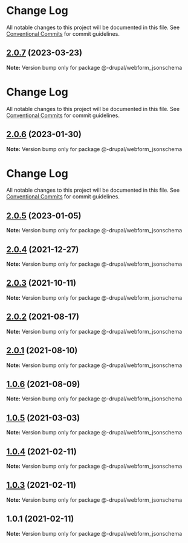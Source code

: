 # Change Log

All notable changes to this project will be documented in this file. See
[Conventional Commits](https://conventionalcommits.org) for commit guidelines.

## [2.0.7](https://github.com/AmazeeLabs/silverback-mono/compare/@-drupal/webform_jsonschema@2.0.6...@-drupal/webform_jsonschema@2.0.7) (2023-03-23)

**Note:** Version bump only for package @-drupal/webform_jsonschema

# Change Log

All notable changes to this project will be documented in this file. See
[Conventional Commits](https://conventionalcommits.org) for commit guidelines.

## [2.0.6](https://github.com/AmazeeLabs/silverback-mono/compare/@-drupal/webform_jsonschema@2.0.5...@-drupal/webform_jsonschema@2.0.6) (2023-01-30)

**Note:** Version bump only for package @-drupal/webform_jsonschema

# Change Log

All notable changes to this project will be documented in this file. See
[Conventional Commits](https://conventionalcommits.org) for commit guidelines.

## [2.0.5](https://github.com/AmazeeLabs/silverback-mono/compare/@-drupal/webform_jsonschema@2.0.4...@-drupal/webform_jsonschema@2.0.5) (2023-01-05)

**Note:** Version bump only for package @-drupal/webform_jsonschema

## [2.0.4](https://github.com/AmazeeLabs/silverback-mono/compare/@-drupal/webform_jsonschema@2.0.3...@-drupal/webform_jsonschema@2.0.4) (2021-12-27)

**Note:** Version bump only for package @-drupal/webform_jsonschema

## [2.0.3](https://github.com/AmazeeLabs/silverback-mono/compare/@-drupal/webform_jsonschema@2.0.2...@-drupal/webform_jsonschema@2.0.3) (2021-10-11)

**Note:** Version bump only for package @-drupal/webform_jsonschema

## [2.0.2](https://github.com/AmazeeLabs/silverback-mono/compare/@-drupal/webform_jsonschema@2.0.1...@-drupal/webform_jsonschema@2.0.2) (2021-08-17)

**Note:** Version bump only for package @-drupal/webform_jsonschema

## [2.0.1](https://github.com/AmazeeLabs/silverback-mono/compare/@-drupal/webform_jsonschema@1.0.6...@-drupal/webform_jsonschema@2.0.1) (2021-08-10)

**Note:** Version bump only for package @-drupal/webform_jsonschema

## [1.0.6](https://github.com/AmazeeLabs/silverback-mono/compare/@-drupal/webform_jsonschema@1.0.5...@-drupal/webform_jsonschema@1.0.6) (2021-08-09)

**Note:** Version bump only for package @-drupal/webform_jsonschema

## [1.0.5](https://github.com/AmazeeLabs/silverback-mono/compare/@-drupal/webform_jsonschema@1.0.4...@-drupal/webform_jsonschema@1.0.5) (2021-03-03)

**Note:** Version bump only for package @-drupal/webform_jsonschema

## [1.0.4](https://github.com/AmazeeLabs/silverback-mono/compare/@-drupal/webform_jsonschema@1.0.3...@-drupal/webform_jsonschema@1.0.4) (2021-02-11)

**Note:** Version bump only for package @-drupal/webform_jsonschema

## [1.0.3](https://github.com/AmazeeLabs/silverback-mono/compare/@-drupal/webform_jsonschema@1.0.1...@-drupal/webform_jsonschema@1.0.3) (2021-02-11)

**Note:** Version bump only for package @-drupal/webform_jsonschema

## 1.0.1 (2021-02-11)

**Note:** Version bump only for package @-drupal/webform_jsonschema
